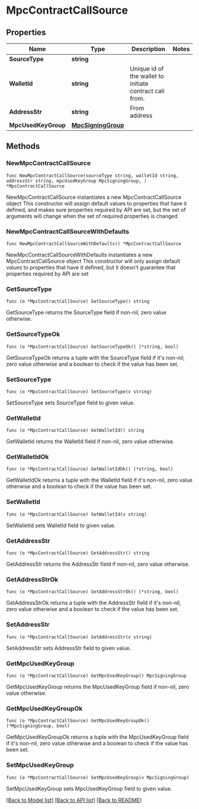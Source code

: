 # MpcContractCallSource

## Properties

Name | Type | Description | Notes
------------ | ------------- | ------------- | -------------
**SourceType** | **string** |  | 
**WalletId** | **string** | Unique id of the wallet to initiate contract call from. | 
**AddressStr** | **string** | From address | 
**MpcUsedKeyGroup** | [**MpcSigningGroup**](MpcSigningGroup.md) |  | 

## Methods

### NewMpcContractCallSource

`func NewMpcContractCallSource(sourceType string, walletId string, addressStr string, mpcUsedKeyGroup MpcSigningGroup, ) *MpcContractCallSource`

NewMpcContractCallSource instantiates a new MpcContractCallSource object
This constructor will assign default values to properties that have it defined,
and makes sure properties required by API are set, but the set of arguments
will change when the set of required properties is changed

### NewMpcContractCallSourceWithDefaults

`func NewMpcContractCallSourceWithDefaults() *MpcContractCallSource`

NewMpcContractCallSourceWithDefaults instantiates a new MpcContractCallSource object
This constructor will only assign default values to properties that have it defined,
but it doesn't guarantee that properties required by API are set

### GetSourceType

`func (o *MpcContractCallSource) GetSourceType() string`

GetSourceType returns the SourceType field if non-nil, zero value otherwise.

### GetSourceTypeOk

`func (o *MpcContractCallSource) GetSourceTypeOk() (*string, bool)`

GetSourceTypeOk returns a tuple with the SourceType field if it's non-nil, zero value otherwise
and a boolean to check if the value has been set.

### SetSourceType

`func (o *MpcContractCallSource) SetSourceType(v string)`

SetSourceType sets SourceType field to given value.


### GetWalletId

`func (o *MpcContractCallSource) GetWalletId() string`

GetWalletId returns the WalletId field if non-nil, zero value otherwise.

### GetWalletIdOk

`func (o *MpcContractCallSource) GetWalletIdOk() (*string, bool)`

GetWalletIdOk returns a tuple with the WalletId field if it's non-nil, zero value otherwise
and a boolean to check if the value has been set.

### SetWalletId

`func (o *MpcContractCallSource) SetWalletId(v string)`

SetWalletId sets WalletId field to given value.


### GetAddressStr

`func (o *MpcContractCallSource) GetAddressStr() string`

GetAddressStr returns the AddressStr field if non-nil, zero value otherwise.

### GetAddressStrOk

`func (o *MpcContractCallSource) GetAddressStrOk() (*string, bool)`

GetAddressStrOk returns a tuple with the AddressStr field if it's non-nil, zero value otherwise
and a boolean to check if the value has been set.

### SetAddressStr

`func (o *MpcContractCallSource) SetAddressStr(v string)`

SetAddressStr sets AddressStr field to given value.


### GetMpcUsedKeyGroup

`func (o *MpcContractCallSource) GetMpcUsedKeyGroup() MpcSigningGroup`

GetMpcUsedKeyGroup returns the MpcUsedKeyGroup field if non-nil, zero value otherwise.

### GetMpcUsedKeyGroupOk

`func (o *MpcContractCallSource) GetMpcUsedKeyGroupOk() (*MpcSigningGroup, bool)`

GetMpcUsedKeyGroupOk returns a tuple with the MpcUsedKeyGroup field if it's non-nil, zero value otherwise
and a boolean to check if the value has been set.

### SetMpcUsedKeyGroup

`func (o *MpcContractCallSource) SetMpcUsedKeyGroup(v MpcSigningGroup)`

SetMpcUsedKeyGroup sets MpcUsedKeyGroup field to given value.



[[Back to Model list]](../README.md#documentation-for-models) [[Back to API list]](../README.md#documentation-for-api-endpoints) [[Back to README]](../README.md)


